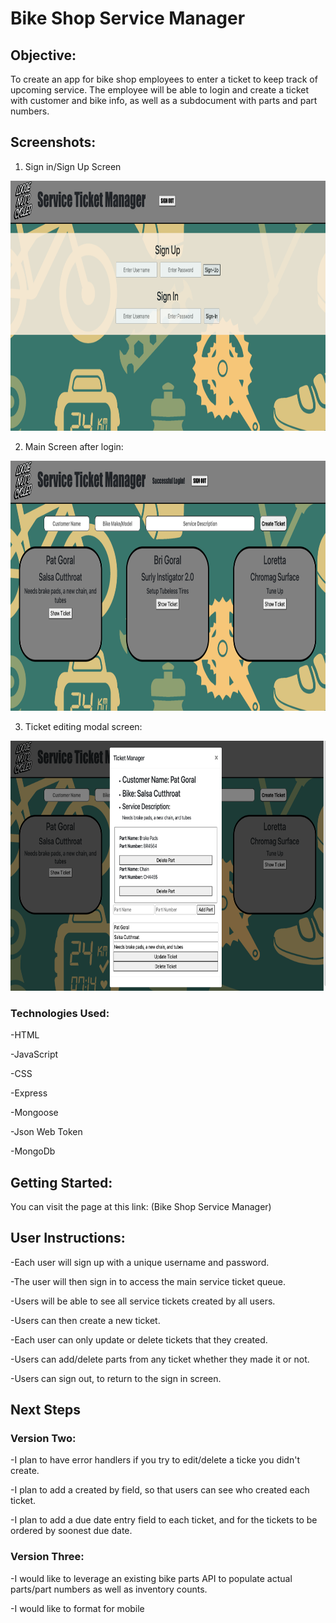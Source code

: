 # Bike Shop Service Manager #

## Objective: ##

To create an app for bike shop employees to enter a ticket to keep track of upcoming service.
The employee will be able to login and create a ticket with customer and bike info, as well as a subdocument with parts and part numbers.

## Screenshots: ##
1. Sign in/Sign Up Screen
<img src="img/register.png" width="700" height="400"/>

2. Main Screen after login:
<img src="img/signin.png" width="700" height="400"/>

3. Ticket editing modal screen: 
<img src="img/modal.png" width="700" height="400"/>

### Technologies Used: ###
-HTML

-JavaScript

-CSS

-Express

-Mongoose

-Json Web Token

-MongoDb


## Getting Started: ##

You can visit the page at this link: (Bike Shop Service Manager)


## User Instructions: ##

-Each user will sign up with a unique username and password.

-The user will then sign in to access the main service ticket queue.

-Users will be able to see all service tickets created by all users.

-Users can then create a new ticket.

-Each user can only update or delete tickets that they created.

-Users can add/delete parts from any ticket whether they made it or not.

-Users can sign out, to return to the sign in screen.


## Next Steps ##

### Version Two: ###

-I plan to have error handlers if you try to edit/delete a ticke you didn't create.

-I plan to add a created by field, so that users can see who created each ticket.

-I plan to add a due date entry field to each ticket, and for the tickets to be ordered by soonest due date.

### Version Three: ###

-I would like to leverage an existing bike parts API to populate actual parts/part numbers as well as inventory counts.

-I would like to format for mobile